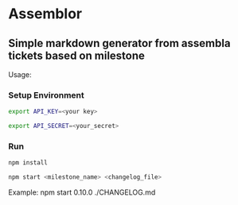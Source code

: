 # Assemblor

## Simple markdown generator from assembla tickets based on milestone

Usage:
### Setup Environment
```bash
export API_KEY=<your key>
```
```bash
export API_SECRET=<your_secret>
```

### Run
```bash
npm install
```
```bash
npm start <milestone_name> <changelog_file>
```

Example: npm start 0.10.0 ./CHANGELOG.md
